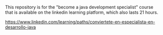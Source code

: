 This repository is for the "become a java development specialist" course that is available on the linkedin learning platform, which also lasts 21 hours.

https://www.linkedin.com/learning/paths/conviertete-en-especialista-en-desarrollo-java
